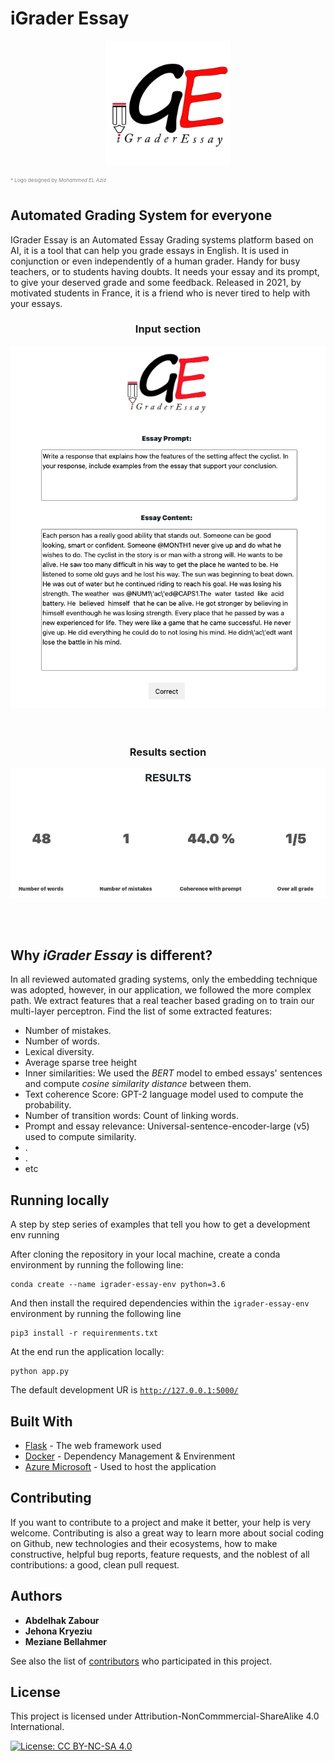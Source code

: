 # iGrader Essay

<div style="text-align:center"><img src="static/img/logo.png" alt="logo" width="200"/></div>

<sub><sup><sup style="color:gray">* Logo designed by *Mohammed EL Aziz*</sup></sub></sub>
## Automated Grading System for everyone

IGrader Essay is an Automated Essay Grading systems platform based on AI, it is a tool that can help you grade essays in English. It is used in conjunction or even independently of a human grader. Handy for busy teachers, or to students having doubts. It needs your essay and its prompt, to give your deserved grade and some feedback. Released in 2021, by motivated students in France, it is a friend who is never tired to help with your essays.

<div style="text-align:center">
<h3>Input section</h3>  
<img src="static/img/Front.png" alt="logo"/></div> 
<br><br>




<div style="text-align:center">
<h3>Results section</h3>
<img src="static/img/Results.png" alt="logo"/></div>


<br><br>

## Why *__iGrader Essay__* is different?

In all reviewed automated grading systems, only the embedding technique was adopted, however, in our application, we followed the more complex path. We extract features that a real teacher based grading on to train our multi-layer perceptron.
Find the list of some extracted features:

 * Number of mistakes.
 * Number of words.
 * Lexical diversity.
 * Average sparse tree height
 * Inner similarities: We used the *BERT* model to embed essays' sentences and compute *cosine similarity distance* between them.
 * Text coherence Score: GPT-2 language model used to compute the probability.
 * Number of transition words: Count of linking words.
 * Prompt and essay relevance: Universal-sentence-encoder-large (v5) used to compute similarity.
 * .
 * .
 * etc 
## Running locally

A step by step series of examples that tell you how to get a development env running

After cloning the repository in your local machine, create a conda environment by running the following line:

```
conda create --name igrader-essay-env python=3.6
```

And then install the required dependencies within the ```igrader-essay-env``` environment by running the following line

```
pip3 install -r requirenments.txt
```

At the end run the application locally:

```
python app.py
```

The default development UR is [```http://127.0.0.1:5000/```](http://127.0.0.1:5000/)

## Built With

* [Flask](https://flask.palletsprojects.com/en/1.1.x/) - The web framework used
* [Docker](https://docs.docker.com/) - Dependency Management & Envirenment
* [Azure Microsoft](https://docs.microsoft.com/en-us/azure/?product=ai-machine-learning) - Used to host the application

## Contributing

If you want to contribute to a project and make it better, your help is very welcome. Contributing is also a great way to learn more about social coding on Github, new technologies and their ecosystems, how to make constructive, helpful bug reports, feature requests, and the noblest of all contributions: a good, clean pull request.

## Authors

* **Abdelhak Zabour**
* **Jehona Kryeziu**
* **Meziane Bellahmer**

See also the list of [contributors](https://github.com/zaboura/iGrader-Essay-App/graphs/contributors) who participated in this project.

## License

This project is licensed under Attribution-NonCommmercial-ShareAlike 4.0 International.

[![License: CC BY-NC-SA 4.0](https://licensebuttons.net/l/by-nc-sa/4.0/80x15.png)](https://creativecommons.org/licenses/by-nc-sa/4.0/)

